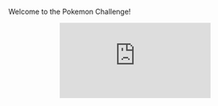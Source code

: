 Welcome to the Pokemon Challenge! 

<p align="center"> 
  <iframe src="https://www.youtube.com/watch?v=6xKWiCMKKJg" frameborder="0" allow="accelerometer; autoplay; encrypted-media; gyroscope; picture-in-picture" allowfullscreen class="frame"></iframe> </p>


